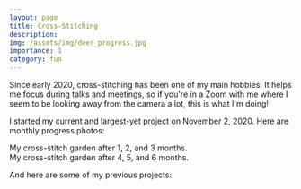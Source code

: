 ```yaml
---
layout: page
title: Cross-Stitching
description:
img: /assets/img/deer_progress.jpg
importance: 1
category: fun
---
```


Since early 2020, cross-stitching has been one of my main hobbies. It helps me focus during talks and meetings, so if you're in a Zoom with me where I seem to be looking away from the camera a lot, this is what I'm doing!

I started my current and largest-yet project on November 2, 2020. Here are monthly progress photos:

<div class="row">
    <div class="col-sm mt-3 mt-md-0">
        <img class="img-fluid rounded z-depth-1" src="{{ '/assets/img/garden1.jpeg' | relative_url }}" alt=""/>
    </div>
    <div class="col-sm mt-3 mt-md-0">
        <img class="img-fluid rounded z-depth-1" src="{{ '/assets/img/garden2.jpeg' | relative_url }}" alt=""/>
    </div>
    <div class="col-sm mt-3 mt-md-0">
        <img class="img-fluid rounded z-depth-1" src="{{ '/assets/img/garden3.jpeg' | relative_url }}" alt=""/>
    </div>
</div>
<div class="caption">
    My cross-stitch garden after 1, 2, and 3 months.
</div>
<div class="row">
    <div class="col-sm mt-3 mt-md-0">
        <img class="img-fluid rounded z-depth-1" src="{{ '/assets/img/garden4.jpeg' | relative_url }}" alt=""/>
    </div>
    <div class="col-sm mt-3 mt-md-0">
        <img class="img-fluid rounded z-depth-1" src="{{ '/assets/img/garden5.jpeg' | relative_url }}" alt=""/>
    </div>
    <div class="col-sm mt-3 mt-md-0">
        <img class="img-fluid rounded z-depth-1" src="{{ '/assets/img/garden6.jpeg' | relative_url }}" alt=""/>
    </div>
</div>
<div class="caption">
    My cross-stitch garden after 4, 5, and 6 months.
</div>

And here are some of my previous projects:

<div class="row">
    <div class="col-sm mt-3 mt-md-0">
        <img class="img-fluid rounded z-depth-1" src="{{ '/assets/img/deer_finished.jpeg' | relative_url }}" alt=""/>
    </div>
    <div class="col-sm mt-3 mt-md-0">
        <img class="img-fluid rounded z-depth-1" src="{{ '/assets/img/fox_finished.jpg' | relative_url }}" alt=""/>
    </div>
</div>